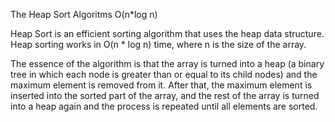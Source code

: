 The Heap Sort Algoritms O(n*log n)

Heap Sort is an efficient sorting algorithm that uses the heap data structure. Heap sorting works in O(n * log n) time, where n is the size of the array.

The essence of the algorithm is that the array is turned into a heap (a binary tree in which each node is greater than or equal to its child nodes) and the maximum element is removed from it. After that, the maximum element is inserted into the sorted part of the array, and the rest of the array is turned into a heap again and the process is repeated until all elements are sorted.